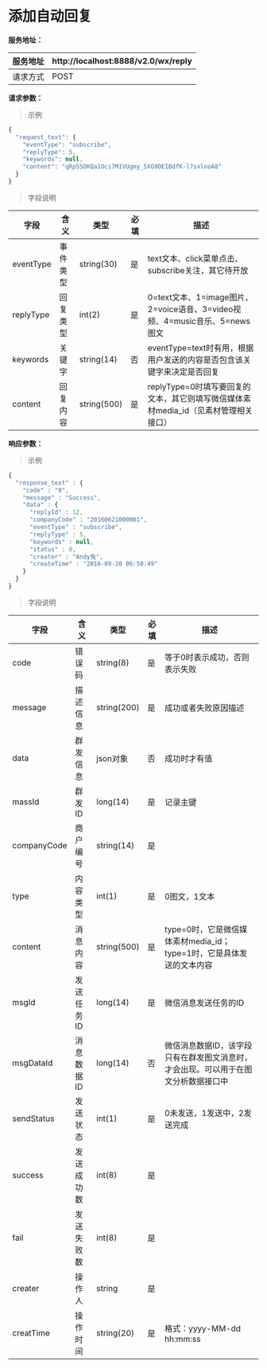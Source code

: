 # 添加自动回复

**服务地址：**

| 服务地址 | http:\/\/localhost:8888\/v2.0\/wx\/reply |
| --- | --- |
| 请求方式 | POST |

**请求参数：**

> 示例

```js
{
  "request_text": {
    "eventType": "subscribe",
    "replyType": 5,
    "keywords": null,
    "content": "qRp5SOKQa1Oci7MIVUgmy_5XG9DEIBdfK-l7sxlnoA8"
  }
}
```

> 字段说明

| **字段** | **含义** | **类型** | **必填** | **描述** |
| --- | --- | --- | --- | --- |
| eventType | 事件类型 | string\(30\) | 是 | text文本、click菜单点击、subscribe关注，其它待开放 |
| replyType | 回复类型 | int\(2\) | 是 | 0=text文本、1=image图片、2=voice语音、3=video视频、4=music音乐、5=news图文 |
| keywords | 关键字 | string\(14\) | 否 | eventType=text时有用，根据用户发送的内容是否包含该关键字来决定是否回复 |
| content | 回复内容 | string\(500\) | 是 | replyType=0时填写要回复的文本，其它则填写微信媒体素材media\_id（见素材管理相关接口） |

**响应参数：**

> 示例

```js
{
  "response_text" : {
    "code" : "0",
    "message" : "Success",
    "data" : {
      "replyId" : 12,
      "companyCode" : "20160621000001",
      "eventType" : "subscribe",
      "replyType" : 5,
      "keywords" : null,
      "status" : 0,
      "creater" : "Andy兔",
      "createTime" : "2016-09-20 06:50:49"
    }
  }
}
```

> 字段说明

| **字段** | **含义** | **类型** | **必填** | **描述** |
| --- | --- | --- | --- | --- |
| code | 错误码 | string\(8\) | 是 | 等于0时表示成功，否则表示失败 |
| message | 描述信息 | string\(200\) | 是 | 成功或者失败原因描述 |
| data | 群发信息 | json对象 | 否 | 成功时才有值 |
| massId | 群发ID | long\(14\) | 是 | 记录主键 |
| companyCode | 商户编号 | string\(14\) | 是 |  |
| type | 内容类型 | int\(1\) | 是 | 0图文，1文本 |
| content | 消息内容 | string\(500\) | 是 | type=0时，它是微信媒体素材media\_id；type=1时，它是具体发送的文本内容 |
| msgId | 发送任务ID | long\(14\) | 是 | 微信消息发送任务的ID |
| msgDataId | 消息数据ID | long\(14\) | 否 | 微信消息数据ID，该字段只有在群发图文消息时，才会出现。可以用于在图文分析数据接口中 |
| sendStatus | 发送状态 | int\(1\) | 是 | 0未发送，1发送中，2发送完成 |
| success | 发送成功数 | int\(8\) | 是 |  |
| fail | 发送失败数 | int\(8\) | 是 |  |
| creater | 操作人 | string | 是 |  |
| creatTime | 操作时间 | string\(20\) | 是 | 格式：yyyy-MM-dd hh:mm:ss |

